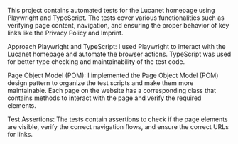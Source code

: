 This project contains automated tests for the Lucanet homepage using Playwright and TypeScript. The tests cover various functionalities such as verifying page content, navigation, and ensuring the proper behavior of key links like the Privacy Policy and Imprint.

Approach
Playwright and TypeScript: I used Playwright to interact with the Lucanet homepage and automate the browser actions. TypeScript was used for better type checking and maintainability of the test code.

Page Object Model (POM): I implemented the Page Object Model (POM) design pattern to organize the test scripts and make them more maintainable. Each page on the website has a corresponding class that contains methods to interact with the page and verify the required elements.

Test Assertions: The tests contain assertions to check if the page elements are visible, verify the correct navigation flows, and ensure the correct URLs for links.
